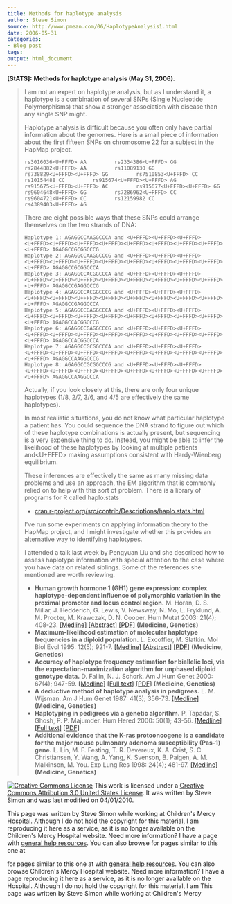 ```yaml
---
title: Methods for haplotype analysis
author: Steve Simon
source: http://www.pmean.com/06/HaplotypeAnalysis1.html
date: 2006-05-31
categories:
- Blog post
tags:
output: html_document
---
```

**[StATS]:** **Methods for haplotype analysis (May
31, 2006)**.

> I am not an expert on haplotype analysis, but as I understand it, a
> haplotype is a combination of several SNPs (Single Nucleotide
> Polymorphisms) that show a stronger association with disease than any
> single SNP might.
>
> Haplotype analysis is difficult because you often only have partial
> information about the genomes. Here is a small piece of information
> about the first fifteen SNPs on chromosome 22 for a subject in the
> HapMap project.
>
> `rs3016036<U+FFFD> AA         rs2334386<U+FFFD> GG         rs2844882<U+FFFD> AA         rs11089130 GG         rs738829<U+FFFD><U+FFFD> GG         rs7510853<U+FFFD> CC         rs10154488 CC         rs915674<U+FFFD><U+FFFD> AG         rs915675<U+FFFD><U+FFFD> AC         rs915677<U+FFFD><U+FFFD> GG         rs9604648<U+FFFD> GG         rs7286962<U+FFFD> CC         rs9604721<U+FFFD> CC         rs12159982 CC         rs4389403<U+FFFD> AG `
>
> There are eight possible ways that these SNPs could arrange themselves
> on the two strands of DNA:
>
> `Haplotype 1: AGAGGCCAAGGCCCA and <U+FFFD><U+FFFD><U+FFFD><U+FFFD><U+FFFD><U+FFFD><U+FFFD><U+FFFD><U+FFFD><U+FFFD><U+FFFD><U+FFFD> AGAGGCCGCGGCCCG        `\
> `Haplotype 2: AGAGGCCAAGGCCCG and <U+FFFD><U+FFFD><U+FFFD><U+FFFD><U+FFFD><U+FFFD><U+FFFD><U+FFFD><U+FFFD><U+FFFD><U+FFFD><U+FFFD> AGAGGCCGCGGCCCA        `\
> `Haplotype 3: AGAGGCCACGGCCCA and <U+FFFD><U+FFFD><U+FFFD><U+FFFD><U+FFFD><U+FFFD><U+FFFD><U+FFFD><U+FFFD><U+FFFD><U+FFFD><U+FFFD> AGAGGCCGAGGCCCG        `\
> `Haplotype 4: AGAGGCCACGGCCCG and <U+FFFD><U+FFFD><U+FFFD><U+FFFD><U+FFFD><U+FFFD><U+FFFD><U+FFFD><U+FFFD><U+FFFD><U+FFFD><U+FFFD> AGAGGCCGAGGCCCA        `\
> `Haplotype 5: AGAGGCCGAGGCCCA and <U+FFFD><U+FFFD><U+FFFD><U+FFFD><U+FFFD><U+FFFD><U+FFFD><U+FFFD><U+FFFD><U+FFFD><U+FFFD><U+FFFD> AGAGGCCACGGCCCG        `\
> `Haplotype 6: AGAGGCCGAGGCCCG and <U+FFFD><U+FFFD><U+FFFD><U+FFFD><U+FFFD><U+FFFD><U+FFFD><U+FFFD><U+FFFD><U+FFFD><U+FFFD><U+FFFD> AGAGGCCACGGCCCA        `\
> `Haplotype 7: AGAGGCCGCGGCCCA and <U+FFFD><U+FFFD><U+FFFD><U+FFFD><U+FFFD><U+FFFD><U+FFFD><U+FFFD><U+FFFD><U+FFFD><U+FFFD><U+FFFD> AGAGGCCAAGGCCCG        `\
> `Haplotype 8: AGAGGCCGCGGCCCG and <U+FFFD><U+FFFD><U+FFFD><U+FFFD><U+FFFD><U+FFFD><U+FFFD><U+FFFD><U+FFFD><U+FFFD><U+FFFD><U+FFFD> AGAGGCCAAGGCCCA`
>
> Actually, if you look closely at this, there are only four unique
> haplotypes (1/8, 2/7, 3/6, and 4/5 are effectively the same
> haplotypes).
>
> In most realistic situations, you do not know what particular
> haplotype a patient has. You could sequence the DNA strand to figure
> out which of these haplotype combinations is actually present, but
> sequencing is a very expensive thing to do. Instead, you might be able
> to infer the likelihood of these haplotypes by looking at multiple
> patients and<U+FFFD> making assumptions consistent with Hardy-Wienberg
> equilibrium.
>
> These inferences are effectively the same as many missing data
> problems and use an approach, the EM algorithm that is commonly relied
> on to help with this sort of problem. There is a library of programs
> for R called haplo.stats
>
> -   [cran.r-project.org/src/contrib/Descriptions/haplo.stats.html](http://cran.r-project.org/src/contrib/Descriptions/haplo.stats.html)
>
> I\'ve run some experiments on applying information theory to the
> HapMap project, and I might investigate whether this provides an
> alternative way to identifying haplotypes.
>
> I attended a talk last week by Pengyuan Liu and she described how to
> assess haplotype information with special attention to the case where
> you have data on related siblings. Some of the references she
> mentioned are worth reviewing.
>
> -   **Human growth hormone 1 (GH1) gene expression: complex
>     haplotype-dependent influence of polymorphic variation in the
>     proximal promoter and locus control region.** M. Horan, D. S.
>     Millar, J. Hedderich, G. Lewis, V. Newsway, N. Mo, L. Fryklund, A.
>     M. Procter, M. Krawczak, D. N. Cooper. Hum Mutat 2003: 21(4);
>     408-23.
>     [\[Medline\]](http://www.ncbi.nlm.nih.gov/entrez/query.fcgi?cmd=Retrieve&db=PubMed&list_uids=12655556&dopt=Abstract)
>     [\[Abstract\]](http://www3.interscience.wiley.com/cgi-bin/abstract/104084431/ABSTRACT?CRETRY=1&SRETRY=0)
>     [\[PDF\]](http://www3.interscience.wiley.com/cgi-bin/fulltext/104084431/PDFSTART)
>     **(Medicine, Genetics)**
> -   **Maximum-likelihood estimation of molecular haplotype frequencies
>     in a diploid population.** L. Excoffier, M. Slatkin. Mol Biol Evol
>     1995: 12(5); 921-7.
>     [\[Medline\]](http://www.ncbi.nlm.nih.gov/entrez/query.fcgi?cmd=Retrieve&db=PubMed&list_uids=7476138&dopt=Abstract)
>     [\[Abstract\]](http://mbe.oxfordjournals.org/cgi/content/abstract/12/5/921)
>     [\[PDF\]](http://mbe.oxfordjournals.org/cgi/reprint/12/5/921.pdf)
>     **(Medicine, Genetics)**
> -   **Accuracy of haplotype frequency estimation for biallelic loci,
>     via the expectation-maximization algorithm for unphased diploid
>     genotype data.** D. Fallin, N. J. Schork. Am J Hum Genet 2000:
>     67(4); 947-59.
>     [\[Medline\]](http://www.ncbi.nlm.nih.gov/entrez/query.fcgi?cmd=Retrieve&db=PubMed&list_uids=10954684&dopt=Abstract)
>     [\[Full
>     text\]](http://www.journals.uchicago.edu/AJHG/journal/issues/v67n4/001819/001819.html)
>     [\[PDF\]](http://www.journals.uchicago.edu/AJHG/journal/issues/v67n4/001819/001819.web.pdf)
>     **(Medicine, Genetics)**
> -   **A deductive method of haplotype analysis in pedigrees.** E. M.
>     Wijsman. Am J Hum Genet 1987: 41(3); 356-73.
>     [\[Medline\]](http://www.ncbi.nlm.nih.gov/entrez/query.fcgi?cmd=Retrieve&db=PubMed&list_uids=3115093&dopt=Abstract)
>     **(Medicine, Genetics)**
> -   **Haplotyping in pedigrees via a genetic algorithm.** P.
>     Tapadar, S. Ghosh, P. P. Majumder. Hum Hered 2000: 50(1); 43-56.
>     [\[Medline\]](http://www.ncbi.nlm.nih.gov/entrez/query.fcgi?cmd=Retrieve&db=PubMed&list_uids=10545757&dopt=Abstract)
>     [\[Full
>     text\]](http://content.karger.com/produktedb/produkte.asp?typ=fulltext&file=hhe50043)
>     [\[PDF\]](http://content.karger.com/ProdukteDB/produkte.asp?Aktion=ShowPDF&ArtikelNr=22890&ProduktNr=224250&Ausgabe=225932&filename=22890.pdf)
> -   **Additional evidence that the K-ras protooncogene is a candidate
>     for the major mouse pulmonary adenoma susceptibility (Pas-1)
>     gene.** L. Lin, M. F. Festing, T. R. Devereux, K. A. Crist, S. C.
>     Christiansen, Y. Wang, A. Yang, K. Svenson, B. Paigen, A. M.
>     Malkinson, M. You. Exp Lung Res 1998: 24(4); 481-97.
>     [\[Medline\]](http://www.ncbi.nlm.nih.gov/entrez/query.fcgi?cmd=Retrieve&db=PubMed&list_uids=9659579&dopt=Abstract)
>     **(Medicine, Genetics)**

[![Creative Commons
License](http://i.creativecommons.org/l/by/3.0/us/80x15.png)](http://creativecommons.org/licenses/by/3.0/us/)
This work is licensed under a [Creative Commons Attribution 3.0 United
States License](http://creativecommons.org/licenses/by/3.0/us/). It was
written by Steve Simon and was last modified on 04/01/2010.

This page was written by Steve Simon while working at Children\'s Mercy
Hospital. Although I do not hold the copyright for this material, I am
reproducing it here as a service, as it is no longer available on the
Children\'s Mercy Hospital website. Need more information? I have a page
with [general help resources](../GeneralHelp.html). You can also browse
for pages similar to this one at
<!---More--->
for pages similar to this one at
with [general help resources](../GeneralHelp.html). You can also browse
Children\'s Mercy Hospital website. Need more information? I have a page
reproducing it here as a service, as it is no longer available on the
Hospital. Although I do not hold the copyright for this material, I am
This page was written by Steve Simon while working at Children\'s Mercy

<!---Do not use
**[StATS]:** **Methods for haplotype analysis (May
This page was written by Steve Simon while working at Children\'s Mercy
Hospital. Although I do not hold the copyright for this material, I am
reproducing it here as a service, as it is no longer available on the
Children\'s Mercy Hospital website. Need more information? I have a page
with [general help resources](../GeneralHelp.html). You can also browse
for pages similar to this one at
--->

